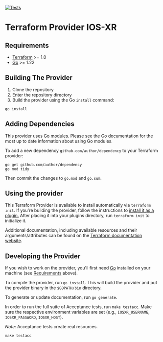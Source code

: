[![Tests](https://github.com/CiscoDevNet/terraform-provider-iosxr/actions/workflows/test.yml/badge.svg)](https://github.com/CiscoDevNet/terraform-provider-iosxr/actions/workflows/test.yml)

# Terraform Provider IOS-XR

## Requirements

- [Terraform](https://www.terraform.io/downloads.html) >= 1.0
- [Go](https://golang.org/doc/install) >= 1.22

## Building The Provider

1. Clone the repository
2. Enter the repository directory
3. Build the provider using the Go `install` command:

```shell
go install
```

## Adding Dependencies

This provider uses [Go modules](https://github.com/golang/go/wiki/Modules).
Please see the Go documentation for the most up to date information about using Go modules.

To add a new dependency `github.com/author/dependency` to your Terraform provider:

```shell
go get github.com/author/dependency
go mod tidy
```

Then commit the changes to `go.mod` and `go.sum`.

## Using the provider

This Terraform Provider is available to install automatically via `terraform init`. If you're building the provider, follow the instructions to
[install it as a plugin.](https://www.terraform.io/docs/plugins/basics.html#installing-a-plugin)
After placing it into your plugins directory,  run `terraform init` to initialize it.

Additional documentation, including available resources and their arguments/attributes can be found on the [Terraform documentation website](https://registry.terraform.io/providers/CiscoDevNet/iosxr/latest/docs).

## Developing the Provider

If you wish to work on the provider, you'll first need [Go](http://www.golang.org) installed on your machine (see [Requirements](#requirements) above).

To compile the provider, run `go install`. This will build the provider and put the provider binary in the `$GOPATH/bin` directory.

To generate or update documentation, run `go generate`.

In order to run the full suite of Acceptance tests, run `make testacc`. Make sure the respective environment variables are set (e.g., `IOSXR_USERNAME`, `IOSXR_PASSWORD`, `IOSXR_HOST`).

*Note:* Acceptance tests create real resources.

```shell
make testacc
```
